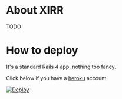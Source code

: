 About XIRR
==========

TODO

How to deploy
=============

It's a standard Rails 4 app, nothing too fancy.

Click below if you have a [heroku](https://heroku.com) account.

[![Deploy](https://www.herokucdn.com/deploy/button.png)](https://heroku.com/deploy)